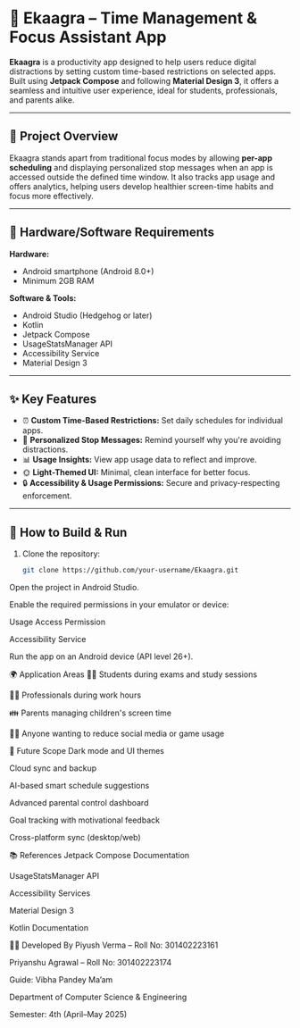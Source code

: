 # 📱 Ekaagra –  Time Management & Focus Assistant App

**Ekaagra** is a productivity app designed to help users reduce digital distractions by setting custom time-based restrictions on selected apps. Built using **Jetpack Compose** and following **Material Design 3**, it offers a seamless and intuitive user experience, ideal for students, professionals, and parents alike.

---

## 🧠 Project Overview

Ekaagra stands apart from traditional focus modes by allowing **per-app scheduling** and displaying personalized stop messages when an app is accessed outside the defined time window. It also tracks app usage and offers analytics, helping users develop healthier screen-time habits and focus more effectively.

---

## 🔧 Hardware/Software Requirements

**Hardware:**
- Android smartphone (Android 8.0+)
- Minimum 2GB RAM

**Software & Tools:**
- Android Studio (Hedgehog or later)
- Kotlin
- Jetpack Compose
- UsageStatsManager API
- Accessibility Service
- Material Design 3

---

## ✨ Key Features

- ⏰ **Custom Time-Based Restrictions:** Set daily schedules for individual apps.
- 🚫 **Personalized Stop Messages:** Remind yourself why you're avoiding distractions.
- 📊 **Usage Insights:** View app usage data to reflect and improve.
- 🌞 **Light-Themed UI:** Minimal, clean interface for better focus.
- 🔒 **Accessibility & Usage Permissions:** Secure and privacy-respecting enforcement.

---

## 🚀 How to Build & Run

1. Clone the repository:
   ```bash
   git clone https://github.com/your-username/Ekaagra.git
Open the project in Android Studio.

Enable the required permissions in your emulator or device:

Usage Access Permission

Accessibility Service

Run the app on an Android device (API level 26+).

🌍 Application Areas
🧑‍🎓 Students during exams and study sessions

👨‍💼 Professionals during work hours

👪 Parents managing children's screen time

🧘‍♂️ Anyone wanting to reduce social media or game usage

🔮 Future Scope
Dark mode and UI themes

Cloud sync and backup

AI-based smart schedule suggestions

Advanced parental control dashboard

Goal tracking with motivational feedback

Cross-platform sync (desktop/web)

📚 References
Jetpack Compose Documentation

UsageStatsManager API

Accessibility Services

Material Design 3

Kotlin Documentation

👨‍🏫 Developed By
Piyush Verma – Roll No: 301402223161

Priyanshu Agrawal – Roll No: 301402223174

Guide: Vibha Pandey Ma’am

Department of Computer Science & Engineering

Semester: 4th (April–May 2025)

